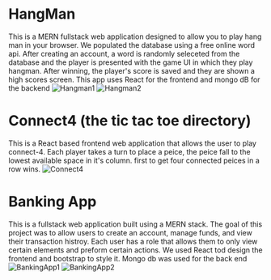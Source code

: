 # HangMan
This is a MERN fullstack web application designed to allow you to play hang man in your browser. We populated the database using a free online word api. After creating an account, a word is randomly seleceted from the database and the player is presented with the game UI in which they play hangman. After winning, the player's score is saved and they are shown a high scores screen. This app uses React for the frontend and mongo dB for the backend
![Hangman1](https://github.com/user-attachments/assets/151cba67-ce54-4461-acc4-df6a07112acf)
![Hangman2](https://github.com/user-attachments/assets/ff9f4148-5273-4bc7-b336-851770aa2d9d)
# Connect4 (the tic tac toe directory)
This is a React based frontend web application that allows the user to play connect-4. Each player takes a turn to place a peice, the peice fall to the lowest available space in it's column. first to get four connected peices in a row wins.
![Connect4](https://github.com/user-attachments/assets/e3059709-d2a0-4fc9-a41e-82d9a83df113)
# Banking App
This is a fullstack web application built using a MERN stack. The goal of this project was to allow users to create an account, manage funds, and view their transaction histroy. Each user has a role that allows them to only view certain elements and preform certain actions. We used React tod design the frontend and bootstrap to style it. Mongo db was used for the back end
![BankingApp1](https://github.com/user-attachments/assets/f3e8ba32-d864-44a5-b231-a50fb7b9707c)
![BankingApp2](https://github.com/user-attachments/assets/36c2b4e8-2072-4ff7-9b5e-393ea569f454)
